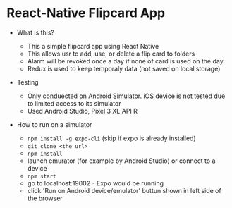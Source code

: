 # React-Native Flipcard App 

- What is this? 
    - This a simple flipcard app using React Native
    - This allows usr to add, use, or delete a flip card to folders
    - Alarm will be revoked once a day if none of card is used on the day
    - Redux is used to keep temporaly data (not saved on local storage)

- Testing
    - Only conduected on Android Simulator. iOS device is not tested due to limited access to its simulator
    - Used Android Studio, Pixel 3 XL API R 


- How to run on a simulator
    - `npm install -g expo-cli`  (skip if expo is already installed)
    - `git clone <the url>`
    - `npm install` 
    - launch emurator (for example by Android Studio) or connect to a device
    - `npm start` 
    - go to localhost:19002 - Expo would be running 
    - click 'Run on Android device/emulator' buttun shown in left side of the browser